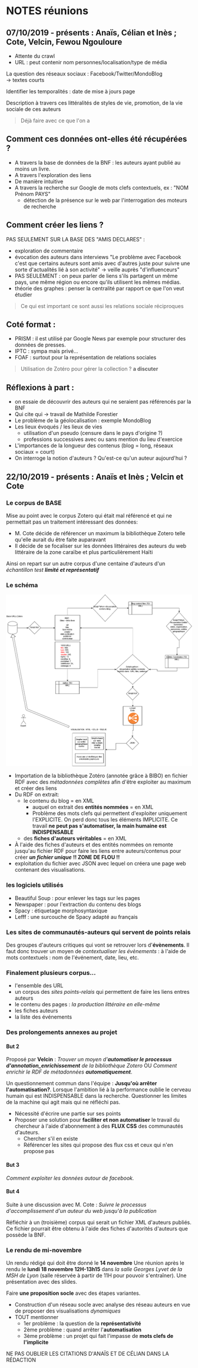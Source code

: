 # NOTES réunions 
## 07/10/2019 - présents : Anaïs, Célian et Inès ; Cote, Velcin, Fewou Ngouloure 


* Attente du crawl
* URL : peut contenir nom personnes/localisation/type de média

La question des réseaux sociaux : Facebook/Twitter/MondoBlog  
-> textes courts

Identifier les temporalités : date de mise à jours page

Description à travers ces littéralités de styles de vie, promotion, de la vie sociale de ces auteurs

> Déjà faire avec ce que l'on a  

## Comment ces données ont-elles été récupérées  ?  
* A travers la base de données de la BNF : les auteurs ayant publié au moins un livre. 
* A travers l'exploration des liens 
* De manière intuitive
* A travers la recherche sur Google de mots clefs contextuels, ex : "NOM Prénom PAYS"  
  * détection de la présence sur le web par l'interrogation des moteurs de recherche


## Comment créer les liens ?  
PAS SEULEMENT SUR LA BASE DES "AMIS DECLARES" :
* exploration de commentaire
* évocation des auteurs dans interviews
"Le problème avec Facebook c'est que certains auteurs sont amis avec d'autres juste pour suivre une sorte d'actualités lié à son activité" -> veille auprès "d'influenceurs"
* PAS SEULEMENT : on peux parler de liens s'ils partagent un même pays, une même région ou encore qu'ils utilisent les mêmes médias.
* théorie des graphes : penser la centralité par rapport ce que l'on veut étudier
> Ce qui est important ce sont aussi les relations sociale réciproques

## Coté format :
* PRISM : il est utilisé par Google News par exemple pour structurer des données de presses.
* IPTC : sympa mais privé...
* FOAF : surtout pour la représentation de relations sociales

> Utilisation de Zotéro pour gérer la collection ? __a discuter__

## Réflexions à part :
- on essaie de découvrir des auteurs qui ne seraient pas référencés par la BNF
- Qui cite qui -> travail de Mathilde Forestier
- Le problème de la géolocalisation : exemple MondoBlog
- Les lieux évoqués / les lieux de vies
  - utilisation d'un pseudo (censure dans le pays d'origine ?)
  - professions successives avec ou sans mention du lieu d'exercice
- L'importances de la longueur des contenus (blog = long, réseaux sociaux = court)
- On interroge la notion d'auteurs ? Qu'est-ce qu'un auteur aujourd'hui ?

## 22/10/2019 - présents : Anaïs et Inès ; Velcin et Cote

### Le corpus de BASE
Mise au point avec le corpus Zotero qui était mal référencé et qui ne permettait pas un traitement intéressant des données:
* M. Cote décide de référencer un maximum la bibliothèque Zotero telle qu'elle aurait du être faite auparavant
* Il décide de se focaliser sur les données littéraires des auteurs du web littéraire de la zone caraïbe et plus particulièrement Haïti

Ainsi on repart sur un autre corpus d'une centaine d'auteurs d'un _échantillon test **limité et représentatif**_

### Le schéma
 ![Screenshot](SCHEMA_SOCLE.png) 
* Importation de la bibliothèque Zotéro (annotée grâce à BIBO) en fichier RDF avec des _métadonnées complètes_ afin d'être exploiter au maximum et créer des liens
* Du RDF on extrait:
  * le contenu du blog = en XML
    * auquel on extrait des **entités nommées** = en XML
    * Problème des mots clefs qui permettent d'exploiter uniquement l'EXPLICITE. On perd donc tous les éléments IMPLICITE. Ce travail **ne peut pas s'automatiser, la main humaine est INDISPENSABLE**
  * des **fiches d'auteurs véritables** = en XML
* À l'aide des fiches d'auteurs et des entités nommées  on remonte jusqu'au fichier RDF pour faire les liens entre auteurs/contenus pour créer **_un fichier unique_** **!! ZONE DE FLOU !!**
* exploitation du fichier avec JSON avec lequel on créera une page web contenant des visualisations.

### les logiciels utilisés
* Beautiful Soup : pour enlever les tags sur les pages
* Newspaper : pour l'extraction du contenu des blogs
* Spacy : étiquetage morphosyntaxique
* Lefff : une surcouche de Spacy adapté au français

### Les sites de communautés-auteurs qui servent de points relais
Des groupes d'auteurs critiques qui vont se retrouver lors d'**évènements**. Il faut donc trouver un moyen de _contextualiser les évènements_ : à l'aide de mots contextuels : nom de l'événement, date, lieu, etc.

### Finalement plusieurs corpus...
* l'ensemble des URL
* un corpus des *sites points-relais* qui permettent de faire les liens entres auteurs
* le contenu des pages : *la production littéraire en elle-même*
* les fiches auteurs
* la liste des événements

### Des prolongements annexes au projet
#### But 2
Proposé par **Velcin** : _Trouver un moyen d'**automatiser le processus d'annotation_enrichissement** de la bibliothèque Zotero_ OU _Comment enrichir le RDF de métadonnées **automatiquement**_.

Un questionnement commun dans l'équipe : **Jusqu'où arrêter l'automatisation?**. Lorsque l'ambition lié à la performance oublie le cerveau humain qui est INDISPENSABLE dans la recherche. Questionner les limites de la machine qui agit mais qui ne réfléchi pas. 
* Nécessité d'écrire une partie sur ses points
* Proposer une solution pour **faciliter et non automatiser** le travail du chercheur à l'aide d'abonnement à des **FLUX CSS** des communautés d'auteurs.
  * Chercher s'il en existe
  * Référencer les sites qui propose des flux css et ceux qui n'en propose pas

#### But 3
_Comment exploiter les données autour de facebook._

#### But 4
Suite à une discussion avec M. Cote : _Suivre le processus d'accomplissement d'un auteur du web jusqu'à la publication_

Réfléchir à un (troisième) corpus qui serait un fichier XML d'auteurs publiés. Ce fichier pourrait être obtenu à l'aide des fiches d'autorités d'auteurs que possède la BNF.

### Le rendu de mi-novembre
Un rendu rédigé qui doit être donné le **14 novembre**
Une réunion après le rendu le **lundi 18 novembre 12H-13h15** dans _la salle Georges Lyvet de la MSH de Lyon_ (salle réservée à partir de 11H pour pouvoir s'entraîner). Une présentation avec des slides. 

Faire **une proposition socle** avec des étapes variantes.
* Construction d'un réseau socle avec analyse des réseau auteurs en vue de proposer des visualisations *dynamiques*
* TOUT mentionner
  * 1er problème : la question de la **représentativité**
  * 2ème problème : quand arrêter l'**automatisation**
  * 3ème problème : un projet qui fait l'impasse de **mots clefs de l'implicite**

 NE PAS OUBLIER LES CITATIONS D'ANAÏS ET DE CÉLIAN DANS LA RÉDACTION

 



